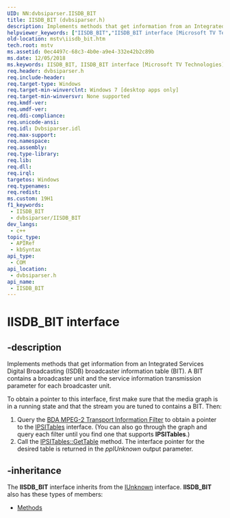 ```yaml
---
UID: NN:dvbsiparser.IISDB_BIT
title: IISDB_BIT (dvbsiparser.h)
description: Implements methods that get information from an Integrated Services Digital Broadcasting (ISDB) broadcaster information table (BIT). A BIT contains a broadcaster unit and the service information transmission parameter for each broadcaster unit.
helpviewer_keywords: ["IISDB_BIT","IISDB_BIT interface [Microsoft TV Technologies]","IISDB_BIT interface [Microsoft TV Technologies]","described","dvbsiparser/IISDB_BIT","mstv.iisdb_bit"]
old-location: mstv\iisdb_bit.htm
tech.root: mstv
ms.assetid: 0ec4497c-68c3-4b0e-a9e4-332e42b2c89b
ms.date: 12/05/2018
ms.keywords: IISDB_BIT, IISDB_BIT interface [Microsoft TV Technologies], IISDB_BIT interface [Microsoft TV Technologies],described, dvbsiparser/IISDB_BIT, mstv.iisdb_bit
req.header: dvbsiparser.h
req.include-header: 
req.target-type: Windows
req.target-min-winverclnt: Windows 7 [desktop apps only]
req.target-min-winversvr: None supported
req.kmdf-ver: 
req.umdf-ver: 
req.ddi-compliance: 
req.unicode-ansi: 
req.idl: Dvbsiparser.idl
req.max-support: 
req.namespace: 
req.assembly: 
req.type-library: 
req.lib: 
req.dll: 
req.irql: 
targetos: Windows
req.typenames: 
req.redist: 
ms.custom: 19H1
f1_keywords:
 - IISDB_BIT
 - dvbsiparser/IISDB_BIT
dev_langs:
 - c++
topic_type:
 - APIRef
 - kbSyntax
api_type:
 - COM
api_location:
 - dvbsiparser.h
api_name:
 - IISDB_BIT
---
```


# IISDB_BIT interface


## -description

Implements methods that get information from an Integrated Services Digital Broadcasting (ISDB) broadcaster information table (BIT). A BIT contains a broadcaster unit and the service information transmission parameter
  for each broadcaster unit.


To obtain a pointer to this interface, first make sure that the media graph is in a running state and that the stream you are tuned to contains a BIT. Then:

<ol>
<li>Query the <a href="/previous-versions/windows/desktop/mstv/bda-mpeg-2-transport-information-filter">BDA MPEG-2 Transport Information Filter</a> to obtain a pointer to the <a href="/windows/desktop/api/mpeg2psiparser/nn-mpeg2psiparser-ipsitables">IPSITables</a> interface. (You can also go through the graph and query each filter until you find one that supports <b>IPSITables</b>.)</li>
<li>Call the <a href="/windows/desktop/api/mpeg2psiparser/nf-mpeg2psiparser-ipsitables-gettable">IPSITables::GetTable</a> method. The interface pointer for the desired table is returned in the <i>ppIUnknown</i> output parameter.
</li>
</ol>

## -inheritance

The <b>IISDB_BIT</b> interface inherits from the <a href="/windows/desktop/api/unknwn/nn-unknwn-iunknown">IUnknown</a> interface. <b>IISDB_BIT</b> also has these types of members:
<ul>
<li><a href="https://docs.microsoft.com/">Methods</a></li>
</ul>

